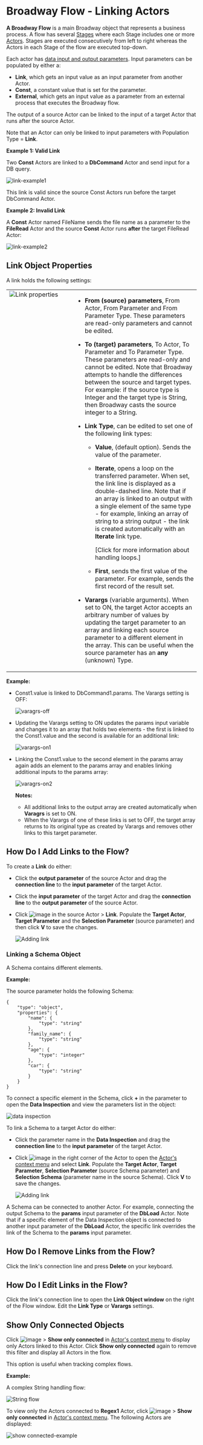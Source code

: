 # Broadway Flow - Linking Actors

**A Broadway Flow** is a main Broadway object that represents a business process. A flow has several [Stages](/articles/99_Broadway/16_broadway_flow_overview.md) where each Stage includes one or more [Actors](/articles/99_Broadway/03_broadway_actor.md). Stages are executed consecutively from left to right whereas the Actors in each Stage of the flow are executed top-down.

Each actor has [data input and output parameters](/articles/99_Broadway/03_broadway_actor_window.md#actors-inputs-and-outputs). Input parameters can be populated  by either a:

- **Link**, which gets an input value as an input parameter from another Actor.
- **Const**, a constant value that is set for the parameter.
- **External**, which gets an input value as a parameter from an external process that executes the Broadway flow.

The output of a source Actor can be linked to the input of a target Actor that runs after the source Actor.

Note that an Actor can only be linked to input parameters with Population Type = **Link**.

**Example 1: Valid Link**

Two **Const** Actors are linked to a **DbCommand** Actor and send input for a DB query. 

![link-example1](/articles/99_Broadway/images/valid_link_example.png)

This link is valid since the source Const Actors run before the target DbCommand Actor.

**Example 2: Invalid Link**

A **Const** Actor named FileName sends the file name as a parameter to the **FileRead** Actor and the source **Const** Actor runs **after** the target FileRead Actor:

![link-example2](/articles/99_Broadway/images/invalid_link_example.png)

## Link Object Properties

A link holds the following settings:

<table width="900pxl">
<tbody>
<tr>
<td valign="top" width="300pxl"><img src="/articles/99_Broadway/images/99_20_link_attributes.PNG" alt="Link properties" /></td>
<td valign="top" width="600pxl">
<ul class="unchanged rich-diff-level-one">
<li class="unchanged">
<p class="unchanged"><strong>From (source) parameters</strong>, From Actor, From Parameter and From Parameter Type. These parameters are read-only parameters and cannot be edited.</p>
</li>
<li class="unchanged">
<p class="unchanged"><strong>To (target) parameters</strong>, To Actor, To Parameter and To Parameter Type. These parameters are read-only and cannot be edited. Note that Broadway attempts to handle the differences between the source and target types. For example: if the source type is Integer and the target type is String, then Broadway casts the source integer to a String.</p>
</li>
<li class="unchanged">
<p class="unchanged"><strong>Link Type</strong>, can be edited to set one of the following link types:</p>
<ul class="unchanged">
<li class="unchanged">
<p class="unchanged"><strong>Value</strong>, (default option). Sends the value of the parameter.</p>
</li>
<li class="unchanged">
<p class="unchanged"><strong>Iterate</strong>, opens a loop on the transferred parameter. When set, the link line is displayed as a double-dashed line. Note that if an array is linked to an output with a single element of the same type - for example, linking an array of string to a string output - the link is created automatically with an <strong>Iterate</strong> link type.</p>
<p class="unchanged">[Click for more information about handling loops.]</p>
</li>
<li class="unchanged">
<p class="unchanged"><strong>First</strong>, sends the first value of the parameter. For example, sends the first record of the result set.</p>
</li>
</ul>
</li>
<li class="unchanged">
<p class="unchanged"><strong>Varargs</strong>&nbsp;(variable arguments). When set to ON, the target Actor accepts an arbitrary number of values by updating the target parameter to an array and linking each source parameter to a different element in the array. This can be useful when the source parameter has an <strong>any</strong> (unknown) Type.</p>
</li>
</ul>
</td>
</tr>
</tbody>
</table>

**Example:**

- Const1.value is linked to DbCommand1.params. The Varargs setting is OFF:

    ![varagrs-off](/articles/99_Broadway/images/link_varargs_off.png)
  
   
- Updating the Varargs setting to ON updates the params input variable and changes it to an array that holds two elements - the first is linked to the Const1.value and the second is available for an additional link:
  
  ![varargs-on1](/articles/99_Broadway/images/link_varargs_on_1.png)

 
- Linking the Const1.value to the second element in the params array again adds an element to the params array and enables linking additional inputs to the params array:
  
  ![varagrs-on2](/articles/99_Broadway/images/link_varargs_on_2.png)
  
  
  **Notes:**

  - All additional links to the output array are created automatically when **Varagrs** is set to ON.
  - When the Varargs of one of these links is set to OFF, the target array returns to its original type as created by Varargs and removes other links to this target parameter.
  
  
## How Do I Add Links to the Flow?

To create a **Link** do either:

- Click the **output parameter** of the source Actor and drag the **connection line** to the **input parameter** of the target Actor.
- Click the **input parameter** of the target Actor and drag the **connection line** to the **output parameter** of the source Actor.
- Click ![image](/articles/99_Broadway/images/99_19_dots.PNG) in the source Actor > **Link**. Populate the **Target Actor**, **Target Parameter** and the **Selection Parameter** (source parameter) and then click **V** to save the changes.

    ![Adding link](/articles/99_Broadway/images/add_link_1.png)
    

### Linking a Schema Object 

A Schema contains different elements. 

**Example:** 

The source parameter holds the following Schema:

```
{
    "type": "object",
    "properties": {
        "name": {
            "type": "string"
        },
        "family_name": {
            "type": "string"
        },
        "age": {
            "type": "integer"
        },
        "car": {
            "type": "string"
        }
    }
} 
```

To connect a specific element in the Schema, click **+** in the parameter to open the **Data Inspection** and view the parameters list in the object:

![data inspection](/articles/99_Broadway/images/99_20_data_inspection_example.PNG)

 To link a Schema to a target Actor do either:
- Click the parameter name in the **Data Inspection** and drag the **connection line** to the **input parameter** of the target Actor.
- Click ![image](/articles/99_Broadway/images/99_19_dots.PNG) in the right corner of the Actor to open the [Actor's context menu](/articles/99_Broadway/18_broadway_flow_window.md#actors-context-menu) and select **Link**. Populate the **Target Actor**, **Target Parameter**, **Selection Parameter** (source Schema parameter) and **Selection Schema** (parameter name in the source Schema). Click **V** to save the changes.

    ![Adding link](/articles/99_Broadway/images/add_link_2.png)

A Schema can be connected to another Actor. For example, connecting the output Schema to the **params** input parameter of the **DbLoad** Actor. Note that if a specific element of the Data Inspection object is connected to another input parameter of the **DbLoad** Actor, the specific link overrides the link of the Schema to the **params** input parameter.  

## How Do I Remove Links from the Flow?

Click the link's connection line and press **Delete** on  your keyboard.

## How Do I Edit Links in the Flow?

Click the link's connection line to open the **Link Object window** on the right of the Flow window. 
Edit the **Link Type** or **Varargs** settings. 

## Show Only Connected Objects

Click ![image](/articles/99_Broadway/images/99_19_dots.PNG) > **Show only connected** in [Actor's context menu](/articles/99_Broadway/18_broadway_flow_window.md#actors-context-menu) to display only Actors linked to this Actor.
Click **Show only connected** again to remove this filter and display all Actors in the flow.

This option is useful when tracking complex flows.

**Example:**

A complex String handling flow:

![String flow](/articles/99_Broadway/images/string_flow_example.png)

To view only the  Actors connected to **Regex1** Actor, click ![image](/articles/99_Broadway/images/99_19_dots.PNG) > **Show only connected** in [Actor's context menu](/articles/99_Broadway/18_broadway_flow_window.md#actors-context-menu). The following Actors are displayed:

![show connected-example](/articles/99_Broadway/images/show_connected_examples.png)

